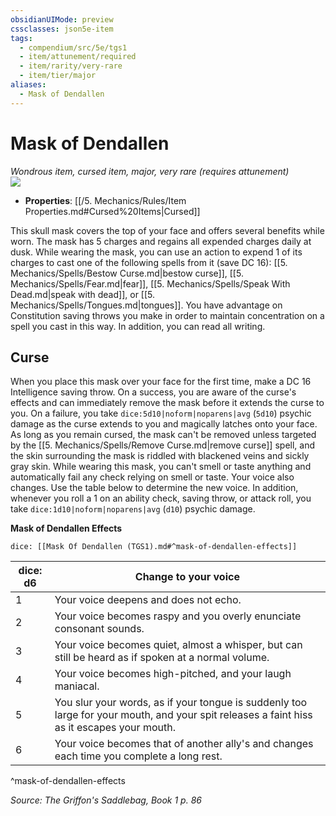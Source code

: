```yaml
---
obsidianUIMode: preview
cssclasses: json5e-item
tags:
  - compendium/src/5e/tgs1
  - item/attunement/required
  - item/rarity/very-rare
  - item/tier/major
aliases:
  - Mask of Dendallen
---
```

# Mask of Dendallen
*Wondrous item, cursed item, major, very rare (requires attunement)*  
![](https://raw.githubusercontent.com/TheGiddyLimit/homebrew/master/_img/TGS1/Mask-of-Dendallen.webp#right)  

- **Properties**: [[/5. Mechanics/Rules/Item Properties.md#Cursed%20Items\|Cursed]]

This skull mask covers the top of your face and offers several benefits while worn. The mask has 5 charges and regains all expended charges daily at dusk. While wearing the mask, you can use an action to expend 1 of its charges to cast one of the following spells from it (save DC 16): [[5. Mechanics/Spells/Bestow Curse.md\|bestow curse]], [[5. Mechanics/Spells/Fear.md\|fear]], [[5. Mechanics/Spells/Speak With Dead.md\|speak with dead]], or [[5. Mechanics/Spells/Tongues.md\|tongues]]. You have advantage on Constitution saving throws you make in order to maintain concentration on a spell you cast in this way. In addition, you can read all writing.

## Curse

When you place this mask over your face for the first time, make a DC 16 Intelligence saving throw. On a success, you are aware of the curse's effects and can immediately remove the mask before it extends the curse to you. On a failure, you take `dice:5d10|noform|noparens|avg` (`5d10`) psychic damage as the curse extends to you and magically latches onto your face. As long as you remain cursed, the mask can't be removed unless targeted by the [[5. Mechanics/Spells/Remove Curse.md\|remove curse]] spell, and the skin surrounding the mask is riddled with blackened veins and sickly gray skin. While wearing this mask, you can't smell or taste anything and automatically fail any check relying on smell or taste. Your voice also changes. Use the table below to determine the new voice. In addition, whenever you roll a 1 on an ability check, saving throw, or attack roll, you take `dice:1d10|noform|noparens|avg` (`d10`) psychic damage.

**Mask of Dendallen Effects**

`dice: [[Mask Of Dendallen (TGS1).md#^mask-of-dendallen-effects]]`

| dice: d6 | Change to your voice |
|----------|----------------------|
| 1 | Your voice deepens and does not echo. |
| 2 | Your voice becomes raspy and you overly enunciate consonant sounds. |
| 3 | Your voice becomes quiet, almost a whisper, but can still be heard as if spoken at a normal volume. |
| 4 | Your voice becomes high-pitched, and your laugh maniacal. |
| 5 | You slur your words, as if your tongue is suddenly too large for your mouth, and your spit releases a faint hiss as it escapes your mouth. |
| 6 | Your voice becomes that of another ally's and changes each time you complete a long rest. |
^mask-of-dendallen-effects

*Source: The Griffon's Saddlebag, Book 1 p. 86*
